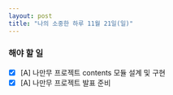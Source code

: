 ```yaml
---
layout: post
title: "나의 소중한 하루 11월 21일(일)"
---
```


### 해야 할 일

- [x] [A] 나만무 프로젝트 contents 모듈 설계 및 구현
- [x] [A] 나만무 프로젝트 발표 준비
